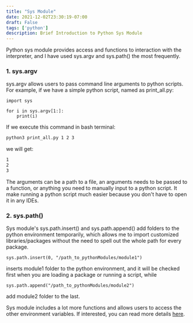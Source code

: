 ```yaml
---
title: "Sys Module"
date: 2021-12-02T23:30:19-07:00
draft: False
tags: ['python']
description: Brief Introduction to Python Sys Module
---
```


Python sys module provides access and functions to interaction with the interpreter, and I have used sys.argv and sys.path() the most frequently. 

### **1. sys.argv**
sys.argv allows users to pass command line arguments to python scripts. For example, if we have a simple python script, named as print_all.py:
```
import sys

for i in sys.argv[1:]:
    print(i)
```
If we execute this command in bash terminal:
```bash
python3 print_all.py 1 2 3
```
we will get:
```bash
1
2
3
```
The arguments can be a path to a file, an arguments needs to be passed to a function, or anything you need to manually input to a python script. It make running a python script much easier because you don't have to open it in any IDEs. 

### **2. sys.path()**
Sys module's sys.path.insert() and sys.path.append() add folders to the python environment temporarily, which allows me to import customized libraries/packages without the need to spell out the whole path for every package.
```
sys.path.insert(0, "/path_to_pythonModules/module1")
```
inserts module1 folder to the python environment, and it will be checked first when you are loading a package or running a script, while
```
sys.path.append("/path_to_pythonModules/module2")
```
add module2 folder to the last.

Sys module includes a lot more functions and allows users to access the other environment variables. If interested, you can read more details [here](https://docs.python.org/3/library/sys.html).